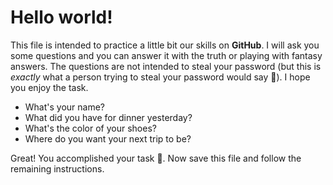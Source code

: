 # Hello world!

This file is intended to practice a little bit our skills on **GitHub**. I will ask you some questions and you can answer it with the truth or playing with fantasy answers. The questions are not intended to steal your password (but this is _exactly_ what a person trying to steal your password would say 👀). I hope you enjoy the task.

- What's your name?
- What did you have for dinner yesterday?
- What's the color of your shoes?
- Where do you want your next trip to be?

Great! You accomplished your task 🎉. Now save this file and follow the remaining instructions.
